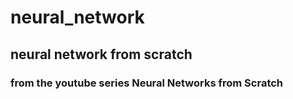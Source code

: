 # neural_network
## neural network from scratch
### from the youtube series Neural Networks from Scratch
